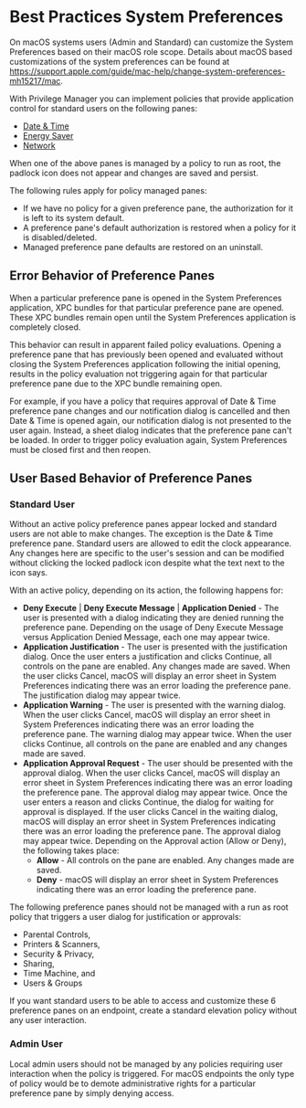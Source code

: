 [title]: # (Best Practices)
[tags]: # (system preferences)
[priority]: # (2)
# Best Practices System Preferences

On macOS systems users (Admin and Standard) can customize the System Preferences based on their macOS role scope. Details about macOS based customizations of the system preferences can be found at https://support.apple.com/guide/mac-help/change-system-preferences-mh15217/mac.

With Privilege Manager you can implement policies that provide application control for standard users on the following panes:

* [Date & Time](bp-date-time.md)
* [Energy Saver](bp-energy-saver.md)
* [Network](bp-network.md)

When one of the above panes is managed by a policy to run as root, the padlock icon does not appear and changes are saved and persist.

The following rules apply for policy managed panes:

* If we have no policy for a given preference pane, the authorization for it is left to its system default.
* A preference pane's default authorization is restored when a policy for it is disabled/deleted.
* Managed preference pane defaults are restored on an uninstall.

## Error Behavior of Preference Panes

When a particular preference pane is opened in the System Preferences application, XPC bundles for that particular preference pane are opened. These XPC bundles remain open until the System Preferences application is completely closed.

This behavior can result in apparent failed policy evaluations. Opening a preference pane that has previously been opened and evaluated without closing the System Preferences application following the initial opening, results in the policy evaluation not triggering again for that particular preference pane due to the XPC bundle remaining open.

For example, if you have a policy that requires approval of Date & Time preference pane changes and our notification dialog is cancelled and then Date & Time is opened again, our notification dialog is not presented to the user again. Instead, a sheet dialog indicates that the preference pane can't be loaded. In order to trigger policy evaluation again, System Preferences must be closed first and then reopen.

## User Based Behavior of Preference Panes

### Standard User

Without an active policy preference panes appear locked and standard users are not able to make changes. The exception is the Date & Time preference pane. Standard users are allowed to edit the clock appearance. Any changes here are specific to the user's session and can be modified without clicking the locked padlock icon despite what the text next to the icon says.

With an active policy, depending on its action, the following happens for:

* __Deny Execute__ | __Deny Execute Message__ | __Application Denied__ - The user is presented with a dialog indicating they are denied running the preference pane. Depending on the usage of Deny Execute Message versus Application Denied Message, each one may appear twice.
* __Application Justification__ - The user is presented with the justification dialog. Once the user enters a justification and clicks Continue, all controls on the pane are enabled. Any changes made are saved. When the user clicks Cancel, macOS will display an error sheet in System Preferences indicating there was an error loading the preference pane. The justification dialog may appear twice.
* __Application Warning__ - The user is presented with the warning dialog. When the user clicks Cancel, macOS will display an error sheet in System Preferences indicating there was an error loading the preference pane. The warning dialog may appear twice. When the user clicks Continue, all controls on the pane are enabled and any changes made are saved.
* __Application Approval Request__ - The user should be presented with the approval dialog. When the user clicks Cancel, macOS will display an error sheet in System Preferences indicating there was an error loading the preference pane. The approval dialog may appear twice. Once the user enters a reason and clicks Continue, the dialog for waiting for approval is displayed. If the user clicks Cancel in the waiting dialog, macOS will display an error sheet in System Preferences indicating there was an error loading the preference pane. The approval dialog may appear twice. Depending on the Approval action (Allow or Deny), the following takes place:
  * __Allow__ - All controls on the pane are enabled. Any changes made are saved.
  * __Deny__ - macOS will display an error sheet in System Preferences indicating there was an error loading the preference pane.

The following preference panes should not be managed with a run as root policy that triggers a user dialog for justification or approvals:

* Parental Controls,
* Printers & Scanners,
* Security & Privacy,
* Sharing,
* Time Machine, and
* Users & Groups

If you want standard users to be able to access and customize these 6 preference panes on an endpoint, create a standard elevation policy without any user interaction.

### Admin User

Local admin users should not be managed by any policies requiring user interaction when the policy is triggered. For macOS endpoints the only type of policy would be to demote administrative rights for a particular preference pane by simply denying access.
